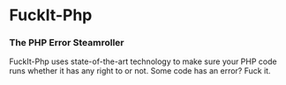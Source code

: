 # FuckIt-Php

### The PHP Error Steamroller
FuckIt-Php uses state-of-the-art technology to make sure your PHP code runs
whether it has any right to or not. Some code has an error? Fuck it.
